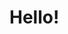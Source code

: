 
<html lang="en">
<head>
    <meta charset="UTF-8">
    <meta name="viewport" content="width=device-width, initial-scale=1.0">
    <title>Gurvaahs web</title>
    <link rel="stylesheet" href="index.css"> <!-- Link to the CSS file -->
</head>
<body>
    <h1>Hello!</h1>
    <script>
        console.log("Hi!");
    </script>
</body>
</html>
